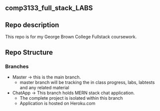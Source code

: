 ## comp3133_full_stack_LABS

## Repo description
This repo is for my George Brown College Fullstack coursework.

## Repo Structure

### Branches
 * Master -> this is the main branch. 
    - master branch will be tracking the in class progress, labs, labtests and any related material  
 * ChatApp -> This branch holds MERN stack chat application.
    - The complete project is isolated within this branch
    - Application is hosted on Heroku.com 
